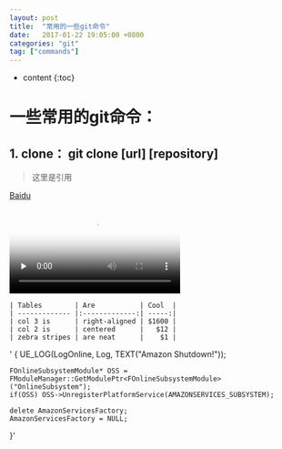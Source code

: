 ```yaml
---
layout: post
title:  "常用的一些git命令"
date:   2017-01-22 19:05:00 +0800
categories: "git"
tag: ["commands"]
---
```



* content
{:toc}

# 一些常用的git命令：
## 1. clone： git clone [url] [repository]
> 这里是引用

[Baidu](www.baidu.com)

<video id="video" controls="" preload="none" poster="http://media.w3.org/2010/05/sintel/poster.png">
      <source id="mp4" src="http://media.w3.org/2010/05/sintel/trailer.mp4" type="video/mp4">
      <source id="webm" src="http://media.w3.org/2010/05/sintel/trailer.webm" type="video/webm">
      <source id="ogv" src="http://media.w3.org/2010/05/sintel/trailer.ogv" type="video/ogg">
      <p>Your user agent does not support the HTML5 Video element.</p>
    </video>

    | Tables        | Are           | Cool  |
    | ------------- |:-------------:| -----:|
    | col 3 is      | right-aligned | $1600 |
    | col 2 is      | centered      |   $12 |
    | zebra stripes | are neat      |    $1 |

'
{
	UE_LOG(LogOnline, Log, TEXT("Amazon Shutdown!"));

	FOnlineSubsystemModule* OSS = FModuleManager::GetModulePtr<FOnlineSubsystemModule>("OnlineSubsystem");
	if(OSS) OSS->UnregisterPlatformService(AMAZONSERVICES_SUBSYSTEM);

	delete AmazonServicesFactory;
	AmazonServicesFactory = NULL;
}'
###
